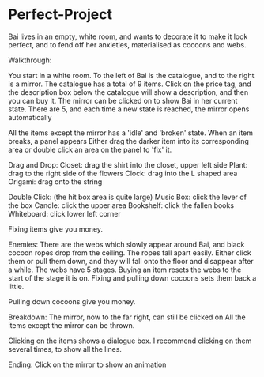 # Perfect-Project


Bai lives in an empty, white room, and wants to decorate it to make it look perfect, and to fend off her anxieties, materialised as cocoons and webs.



Walkthrough:

You start in a white room. To the left of Bai is the catalogue, and to the right is a mirror.
The catalogue has a total of 9 items. Click on the price tag, and the description box below the catalogue will show a description, and then you can buy it. 
The mirror can be clicked on to show Bai in her current state. There are 5, and each time a new state is reached, the mirror opens automatically

All the items except the mirror has a 'idle' and 'broken' state. When an item breaks, a panel appears
Either drag the darker item into its corresponding area or double click an area on the panel to 'fix' it.

Drag and Drop: 
Closet: drag the shirt into the closet, upper left side
Plant: drag to the right side of the flowers
Clock: drag into the L shaped area
Origami: drag onto the string

Double Click: (the hit box area is quite large)
Music Box: click the lever of the box
Candle: click the upper area
Bookshelf: click the fallen books
Whiteboard: click lower left corner

Fixing items give you money.


Enemies:
There are the webs which slowly appear around Bai, and black cocoon ropes drop from the ceiling.
The ropes fall apart easily. Either click them or pull them down, and they will fall onto the floor and disappear after a while.
The webs have 5 stages. Buying an item resets the webs to the start of the stage it is on. Fixing and pulling down cocoons sets them back a little.

Pulling down cocoons give you money.




Breakdown:
The mirror, now to the far right, can still be clicked on
All the items except the mirror can be thrown. 

Clicking on the items shows a dialogue box. I recommend clicking on them several times, to show all the lines.




Ending:
Click on the mirror to show an animation
